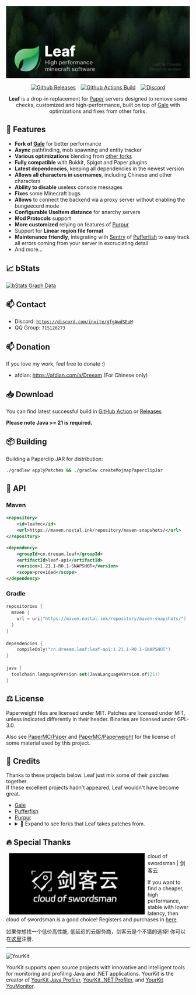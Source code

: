 <img src="public/image/leaf_banner.png" alt="Leaf">
<div align="center">
 
[![Github Releases](https://img.shields.io/badge/Download-Releases-blue?&style=for-the-badge&colorA=19201a&colorB=298046)](https://github.com/Winds-Studio/Leaf/releases)⠀
[![Github Actions Build](https://img.shields.io/github/actions/workflow/status/Winds-Studio/Leaf/build-1211.yml?&style=for-the-badge&colorA=19201a&colorB=298046)](https://github.com/Winds-Studio/Leaf/actions)⠀
[![Discord](https://img.shields.io/discord/1145991395388162119?label=discord&style=for-the-badge&colorA=19201a&colorB=298046)](https://discord.gg/gfgAwdSEuM)

**Leaf** is a drop-in replacement for [Paper](https://papermc.io/) servers designed to remove some checks, customized and high-performance, built on top of [Gale](https://github.com/GaleMC/Gale) with optimizations and fixes from other forks.
</div>

## 🍃 Features
 - **Fork of [Gale](https://github.com/GaleMC/Gale)** for better performance
 - **Async** pathfinding, mob spawning and entity tracker
 - **Various optimizations** blending from [other forks](https://github.com/Winds-Studio/Leaf#-credits)
 - **Fully compatible** with Bukkit, Spigot and Paper plugins 
 - **Latest dependencies**, keeping all dependencies in the newest version
 - **Allows all characters in usernames**, including Chinese and other characters
 - **Ability to disable** useless console messages
 - **Fixes** some Minecraft bugs
 - **Allows** to connect the backend via a proxy server without enabling the bungeecord mode
 - **Configurable UseItem distance** for anarchy servers
 - **Mod Protocols** support
 - **More customized** relying on features of [Purpur](https://github.com/PurpurMC/Purpur)
 - Support for **Linear region file format**
 - **Maintenance friendly**, integrating with [Sentry](https://sentry.io/welcome/) of [Pufferfish](https://github.com/pufferfish-gg/Pufferfish) to easy track all errors coming from your server in excruciating detail
 - And more...

## 📈 bStats
[![bStats Graph Data](https://bstats.org/signatures/server-implementation/Leaf.svg)](https://bstats.org/plugin/server-implementation/Leaf)

## 📫 Contact
- Discord: [`https://discord.com/invite/gfgAwdSEuM`](https://discord.com/invite/gfgAwdSEuM)
- QQ Group: `715128273`

## 📫 Donation
If you love my work, feel free to donate :)
- afdian: https://afdian.com/a/Dreeam (For Chinese only)

## 📥 Download
You can find latest successful build in [GitHub Action](https://github.com/Winds-Studio/Leaf/actions) or [Releases](https://github.com/Winds-Studio/Leaf/releases)

**Please note Java >= 21 is required.**

## 📦 Building
Building a Paperclip JAR for distribution:
```bash
./gradlew applyPatches && ./gradlew createMojmapPaperclipJar
```

## 🧪 API

### Maven
```xml
<repository>
    <id>leafmc</id>
    <url>https://maven.nostal.ink/repository/maven-snapshots/</url>
</repository>
```
```xml
<dependency>
    <groupId>cn.dreeam.leaf</groupId>
    <artifactId>leaf-api</artifactId>
    <version>1.21.1-R0.1-SNAPSHOT</version>
    <scope>provided</scope>
</dependency>
```
### Gradle
```kotlin
repositories {
  maven {
    url = uri("https://maven.nostal.ink/repository/maven-snapshots/")
  }
}

dependencies {
    compileOnly("cn.dreeam.leaf:leaf-api:1.21.1-R0.1-SNAPSHOT")
}

java {
  toolchain.languageVersion.set(JavaLanguageVersion.of(21))
}
```

## ⚖️ License
Paperweight files are licensed under MIT.
Patches are licensed under MIT, unless indicated differently in their header.
Binaries are licensed under GPL-3.0.

Also see [PaperMC/Paper](https://github.com/PaperMC/Paper) and [PaperMC/Paperweight](https://github.com/PaperMC/paperweight) for the license of some material used by this project.

## 📜 Credits
Thanks to these projects below. Leaf just mix some of their patches together.<br>
If these excellent projects hadn't appeared, Leaf wouldn't have become great.

- [Gale](https://github.com/GaleMC/Gale)
- [Pufferfish](https://github.com/pufferfish-gg/Pufferfish)
- [Purpur](https://github.com/PurpurMC/Purpur)
- <details>
    <summary>🍴 Expand to see forks that Leaf takes patches from.</summary>
    <p>
      • <a href="https://github.com/KeYiMC/KeYi">KeYi</a> (R.I.P.)
        <a href="https://github.com/MikuMC/KeYiBackup">(Backup)</a><br>
      • <a href="https://github.com/lynxplay/ktp">KTP</a><br>
      • <a href="https://github.com/etil2jz/Mirai">Mirai</a><br>
      • <a href="https://github.com/Bloom-host/Petal">Petal</a><br>
      • <a href="https://github.com/fxmorin/carpet-fixes">Carpet Fixes</a><br>
      • <a href="https://github.com/Akarin-project/Akarin">Akarin</a><br>
      • <a href="https://github.com/Cryptite/Slice">Slice</a><br>
      • <a href="https://github.com/ProjectEdenGG/Parchment">Parchment</a><br>
      • <a href="https://github.com/LeavesMC/Leaves">Leaves</a><br>
      • <a href="https://github.com/KaiijuMC/Kaiiju">Kaiiju</a><br>
      • <a href="https://github.com/hpfxd/PandaSpigot">PandaSpigot</a><br>
      • <a href="https://github.com/PlazmaMC/PlazmaBukkit">Plazma</a><br>
      • <a href="https://github.com/SparklyPower/SparklyPaper">SparklyPaper</a><br>
      • <a href="https://github.com/HaHaWTH/Polpot">Polpot</a><br>
      • <a href="https://github.com/plasmoapp/matter">Matter</a><br>
      • <a href="https://github.com/LuminolMC/Luminol">Luminol</a><br>
    </p>
</details>

## 🔥 Special Thanks
<a href="https://cloud.swordsman.com.cn/"><img src="public/image/JiankeServer.jpg" alt="Jianke Cloud Host" align="left" hspace="8"></a>
cloud of swordsman | 剑客云

If you want to find a cheaper, high performance, stable with lower latency, then cloud of swordsman is a good choice! Registers and purchases in [here](https://cloud.swordsman.com.cn/?i8ab42c).

如果你想找一个低价高性能, 低延迟的云服务商，剑客云是个不错的选择! 你可以在[这里](https://cloud.swordsman.com.cn/?i8ab42c)注册.

---
![YourKit](https://www.yourkit.com/images/yklogo.png)

YourKit supports open source projects with innovative and intelligent tools 
for monitoring and profiling Java and .NET applications.
YourKit is the creator of [YourKit Java Profiler](https://www.yourkit.com/java/profiler/),
[YourKit .NET Profiler](https://www.yourkit.com/dotnet-profiler/),
and [YourKit YouMonitor](https://www.yourkit.com/youmonitor/).
